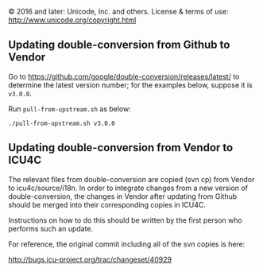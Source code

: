 © 2016 and later: Unicode, Inc. and others.
License & terms of use: http://www.unicode.org/copyright.html

## Updating double-conversion from Github to Vendor

Go to https://github.com/google/double-conversion/releases/latest/ to determine the latest version number; for the examples below, suppose it is `v3.0.0`.

Run `pull-from-upstream.sh` as below:

	./pull-from-upstream.sh v3.0.0

## Updating double-conversion from Vendor to ICU4C

The relevant files from double-conversion are copied (svn cp) from Vendor to icu4c/source/i18n.  In order to integrate changes from a new version of double-conversion, the changes in Vendor after updating from Github should be merged into their corresponding copies in ICU4C.

Instructions on how to do this should be written by the first person who performs such an update.

For reference, the original commit including all of the svn copies is here:

http://bugs.icu-project.org/trac/changeset/40929
